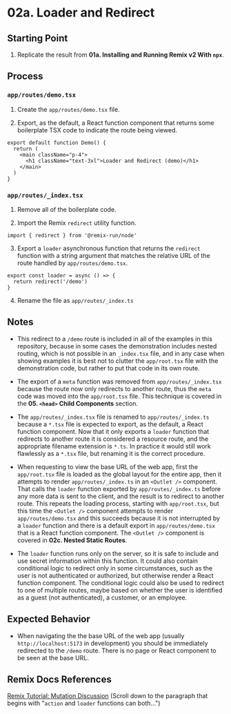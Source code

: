 # 02a. Loader and Redirect

## Starting Point

1. Replicate the result from **01a. Installing and Running Remix v2 With `npx`**.

## Process

### `app/routes/demo.tsx`

1. Create the `app/routes/demo.tsx` file.

2. Export, as the default, a React function component that returns some boilerplate TSX code to indicate the route being viewed.

```tsx
export default function Demo() {
  return (
    <main className="p-4">
      <h1 className="text-3xl">Loader and Redirect (demo)</h1>
    </main>
  )
}
```

### `app/routes/_index.tsx`

1. Remove all of the boilerplate code.

2. Import the Remix `redirect` utility function.

```tsx
import { redirect } from '@remix-run/node'
```

3. Export a `loader` asynchronous function that returns the `redirect` function with a string argument that matches the relative URL of the route handled by `app/routes/demo.tsx`.

```tsx
export const loader = async () => {
  return redirect('/demo')
}
```

4. Rename the file as `app/routes/_index.ts`

## Notes

- This redirect to a `/demo` route is included in all of the examples in this repository, because in some cases the demonstration includes nested routing, which is not possible in an `_index.tsx` file, and in any case when showing examples it is best not to clutter the `app/root.tsx` file with the demonstration code, but rather to put that code in its own route.

- The export of a `meta` function was removed from `app/routes/_index.tsx` because the route now only redirects to another route, thus the `meta` code was moved into the `app/root.tsx` file. This technique is covered in the **05. `<head>` Child Components** section.

- The `app/routes/_index.tsx` file is renamed to `app/routes/_index.ts` because a `*.tsx` file is expected to export, as the default, a React function component. Now that it only exports a `loader` function that redirects to another route it is considered a resource route, and the appropriate filename extension is `*.ts`. In practice it would still work flawlessly as a `*.tsx` file, but renaming it is the correct procedure.

- When requesting to view the base URL of the web app, first the `app/root.tsx` file is loaded as the global layout for the entire app, then it attempts to render `app/routes/_index.ts` in an `<Outlet />` component. That calls the `loader` function exported by `app/routes/_index.ts` before any more data is sent to the client, and the result is to redirect to another route. This repeats the loading process, starting with `app/root.tsx`, but this time the `<Outlet />` component attempts to render `app/routes/demo.tsx` and this succeeds because it is not interrupted by a `loader` function and there is a default export in `app/routes/demo.tsx` that is a React function component. The `<Outlet />` component is covered in **02c. Nested Static Routes**.

- The `loader` function runs only on the server, so it is safe to include and use secret information within this function. It could also contain conditional logic to redirect only in some circumstances, such as the user is not authenticated or authorized, but otherwise render a React function component. The conditional logic could also be used to redirect to one of multiple routes, maybe based on whether the user is identified as a guest (not authenticated), a customer, or an employee.

## Expected Behavior

- When navigating the the base URL of the web app (usually `http://localhost:5173` in development) you should be immediately redirected to the `/demo` route. There is no page or React component to be seen at the base URL.

## Remix Docs References

[Remix Tutorial: Mutation Discussion](https://remix.run/docs/en/main/start/tutorial#mutation-discussion) (Scroll down to the paragraph that begins with "`action` and `loader` functions can both...")
